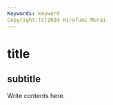 ```yaml
---
Keywords: keyword
Copyright:(C)2024 Hirofumi Murai
---
```


# title

## subtitle

Write contents here.


